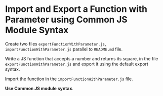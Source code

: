 # Import and Export a Function with Parameter using Common JS Module Syntax

Create two files `exportFunctionWithParameter.js`, `importFunctionWithParameter.js` parallel to `README.md` file.

Write a JS function that accepts a number and returns its square, in the file `exportFunctionWithParameter.js` and export it using the default export syntax.

Import the function in the `importFunctionWithParameter.js` file.

<!-- 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 -->

<b>Use Common JS module syntax</b>.

<!-- 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 -->
